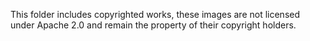 This folder includes copyrighted works, these images are not licensed under Apache 2.0 and remain the property of their copyright holders. 
